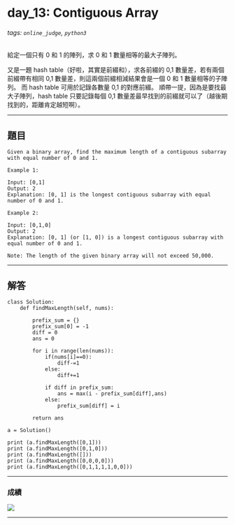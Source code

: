 # day_13: Contiguous Array

###### tags: `online_judge`, `python3`

給定一個只有 0 和 1 的陣列，求 0 和 1 數量相等的最大子陣列。

又是一題 hash table（好啦，其實是前綴和），求各前綴的 0,1 數量差，若有兩個前綴帶有相同 0,1 數量差，則這兩個前綴相減結果會是一個 0 和 1 數量相等的子陣列。
而 hash table 可用於記錄各數量 0,1 的對應前綴。
順帶一提，因為是要找最大子陣列，hash table 只要記錄每個 0,1 數量差最早找到的前綴就可以了（越後期找到的，距離肯定越短啊）。

---

## 題目

```
Given a binary array, find the maximum length of a contiguous subarray with equal number of 0 and 1.

Example 1:

Input: [0,1]
Output: 2
Explanation: [0, 1] is the longest contiguous subarray with equal number of 0 and 1.

Example 2:

Input: [0,1,0]
Output: 2
Explanation: [0, 1] (or [1, 0]) is a longest contiguous subarray with equal number of 0 and 1.

Note: The length of the given binary array will not exceed 50,000. 
```

---

## 解答

```python=
class Solution:
    def findMaxLength(self, nums):
        
        prefix_sum = {}
        prefix_sum[0] = -1
        diff = 0
        ans = 0
        
        for i in range(len(nums)):
            if(nums[i]==0):
                diff-=1
            else:
                diff+=1
            
            if diff in prefix_sum:
                ans = max(i - prefix_sum[diff],ans)
            else:
                prefix_sum[diff] = i
            
        return ans
    
a = Solution()

print (a.findMaxLength([0,1]))
print (a.findMaxLength([0,1,0]))
print (a.findMaxLength([]))
print (a.findMaxLength([0,0,0,0]))
print (a.findMaxLength([0,1,1,1,1,0,0]))
```

---
### 成績

![](https://i.imgur.com/DIAd7Wo.png)

---